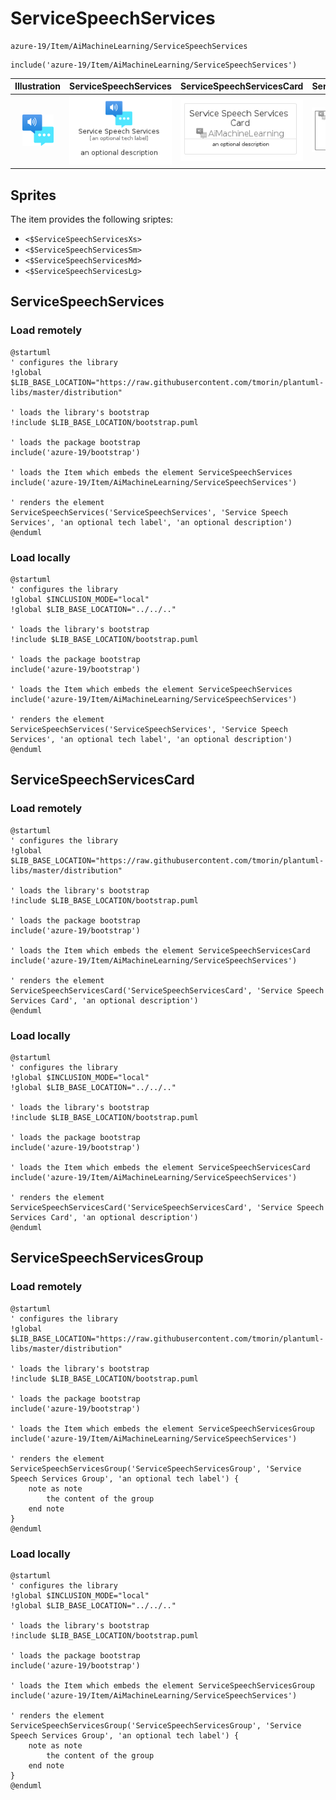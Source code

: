 # ServiceSpeechServices


```text
azure-19/Item/AiMachineLearning/ServiceSpeechServices
```

```text
include('azure-19/Item/AiMachineLearning/ServiceSpeechServices')
```



| Illustration | ServiceSpeechServices | ServiceSpeechServicesCard | ServiceSpeechServicesGroup |
| :---: | :---: | :---: | :---: |
| ![illustration for Illustration](../../../azure-19/Item/AiMachineLearning/ServiceSpeechServices.png) | ![illustration for ServiceSpeechServices](../../../azure-19/Item/AiMachineLearning/ServiceSpeechServices.Local.png) | ![illustration for ServiceSpeechServicesCard](../../../azure-19/Item/AiMachineLearning/ServiceSpeechServicesCard.Local.png) | ![illustration for ServiceSpeechServicesGroup](../../../azure-19/Item/AiMachineLearning/ServiceSpeechServicesGroup.Local.png) |



## Sprites
The item provides the following sriptes:

- `<$ServiceSpeechServicesXs>`
- `<$ServiceSpeechServicesSm>`
- `<$ServiceSpeechServicesMd>`
- `<$ServiceSpeechServicesLg>`





## ServiceSpeechServices

### Load remotely
```plantuml
@startuml
' configures the library
!global $LIB_BASE_LOCATION="https://raw.githubusercontent.com/tmorin/plantuml-libs/master/distribution"

' loads the library's bootstrap
!include $LIB_BASE_LOCATION/bootstrap.puml

' loads the package bootstrap
include('azure-19/bootstrap')

' loads the Item which embeds the element ServiceSpeechServices
include('azure-19/Item/AiMachineLearning/ServiceSpeechServices')

' renders the element
ServiceSpeechServices('ServiceSpeechServices', 'Service Speech Services', 'an optional tech label', 'an optional description')
@enduml
```

### Load locally
```plantuml
@startuml
' configures the library
!global $INCLUSION_MODE="local"
!global $LIB_BASE_LOCATION="../../.."

' loads the library's bootstrap
!include $LIB_BASE_LOCATION/bootstrap.puml

' loads the package bootstrap
include('azure-19/bootstrap')

' loads the Item which embeds the element ServiceSpeechServices
include('azure-19/Item/AiMachineLearning/ServiceSpeechServices')

' renders the element
ServiceSpeechServices('ServiceSpeechServices', 'Service Speech Services', 'an optional tech label', 'an optional description')
@enduml
```

## ServiceSpeechServicesCard

### Load remotely
```plantuml
@startuml
' configures the library
!global $LIB_BASE_LOCATION="https://raw.githubusercontent.com/tmorin/plantuml-libs/master/distribution"

' loads the library's bootstrap
!include $LIB_BASE_LOCATION/bootstrap.puml

' loads the package bootstrap
include('azure-19/bootstrap')

' loads the Item which embeds the element ServiceSpeechServicesCard
include('azure-19/Item/AiMachineLearning/ServiceSpeechServices')

' renders the element
ServiceSpeechServicesCard('ServiceSpeechServicesCard', 'Service Speech Services Card', 'an optional description')
@enduml
```

### Load locally
```plantuml
@startuml
' configures the library
!global $INCLUSION_MODE="local"
!global $LIB_BASE_LOCATION="../../.."

' loads the library's bootstrap
!include $LIB_BASE_LOCATION/bootstrap.puml

' loads the package bootstrap
include('azure-19/bootstrap')

' loads the Item which embeds the element ServiceSpeechServicesCard
include('azure-19/Item/AiMachineLearning/ServiceSpeechServices')

' renders the element
ServiceSpeechServicesCard('ServiceSpeechServicesCard', 'Service Speech Services Card', 'an optional description')
@enduml
```

## ServiceSpeechServicesGroup

### Load remotely
```plantuml
@startuml
' configures the library
!global $LIB_BASE_LOCATION="https://raw.githubusercontent.com/tmorin/plantuml-libs/master/distribution"

' loads the library's bootstrap
!include $LIB_BASE_LOCATION/bootstrap.puml

' loads the package bootstrap
include('azure-19/bootstrap')

' loads the Item which embeds the element ServiceSpeechServicesGroup
include('azure-19/Item/AiMachineLearning/ServiceSpeechServices')

' renders the element
ServiceSpeechServicesGroup('ServiceSpeechServicesGroup', 'Service Speech Services Group', 'an optional tech label') {
    note as note
        the content of the group
    end note
}
@enduml
```

### Load locally
```plantuml
@startuml
' configures the library
!global $INCLUSION_MODE="local"
!global $LIB_BASE_LOCATION="../../.."

' loads the library's bootstrap
!include $LIB_BASE_LOCATION/bootstrap.puml

' loads the package bootstrap
include('azure-19/bootstrap')

' loads the Item which embeds the element ServiceSpeechServicesGroup
include('azure-19/Item/AiMachineLearning/ServiceSpeechServices')

' renders the element
ServiceSpeechServicesGroup('ServiceSpeechServicesGroup', 'Service Speech Services Group', 'an optional tech label') {
    note as note
        the content of the group
    end note
}
@enduml
```

